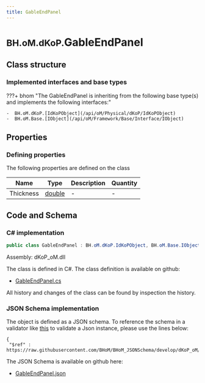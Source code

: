 ```yaml
---
title: GableEndPanel
---
```


# <small>BH.oM.dKoP.</small>**GableEndPanel**



## Class structure

### Implemented interfaces and base types

???+ bhom "The GableEndPanel is inheriting from the following base type(s) and implements the following interfaces:"

    -  BH.oM.dKoP.[IdKoPObject](/api/oM/Physical/dKoP/IdKoPObject)
    -  BH.oM.Base.[IObject](/api/oM/Framework/Base/Interface/IObject)


## Properties



### Defining properties

The following properties are defined on the class

| Name             | Type             | Description      | Quantity         |
|------------------|------------------|------------------|------------------|
| Thickness | [double](https://learn.microsoft.com/en-us/dotnet/api/System.Double?view=netstandard-2.0) | - | - |


## Code and Schema

### C# implementation

``` C# title="C#"
public class GableEndPanel : BH.oM.dKoP.IdKoPObject, BH.oM.Base.IObject
```

Assembly: dKoP_oM.dll

The class is defined in C#. The class definition is available on github:

- [GableEndPanel.cs](https://github.com/BHoM/dKoP_Toolkit/blob/develop/dKoP_oM/Geometry\GableEndPanel.cs)

All history and changes of the class can be found by inspection the history.
### JSON Schema implementation

The object is defined as a JSON schema. To reference the schema in a validator like [this](https://www.jsonschemavalidator.net/) to validate a Json instance, please use the lines below:

``` { .json .copy .select } title="JSON Schema"
{
 "$ref" : https://raw.githubusercontent.com/BHoM/BHoM_JSONSchema/develop/dKoP_oM/GableEndPanel.json}
```

The JSON Schema is available on github here:

- [GableEndPanel.json](https://github.com/BHoM/BHoM_JSONSchema/blob/develop/dKoP_oM/GableEndPanel.json)
